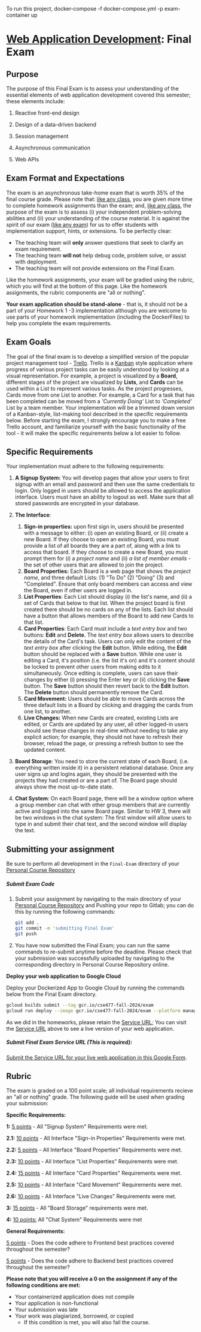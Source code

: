 To run this project, docker-compose -f docker-compose.yml -p exam-container up

# [Web Application Development](https://gitlab.msu.edu/cse477-fall-2024/course-materials/): Final Exam

## Purpose

The purpose of this Final Exam is to assess your understanding of the essential elements of web application development covered this semester; these elements include: 

1. Reactive front-end design

2. Design of a data-driven backend

3. Session management

4. Asynchronous communication 

5. Web APIs

   

## Exam Format and Expectations

The exam is an asynchronous take-home exam that is worth 35% of the final course grade. Please note that: <u>like any class</u>, you are given more time to complete homework assignments than the exam; and, <u>like any class</u>, the purpose of the exam is to assess (i) your independent problem-solving abilities and (ii) your understanding of the course material. It is against the spirit of our exam (<u>like any exam</u>) for us to offer students with implementation support, hints, or extensions. To be perfectly clear:

* The teaching team will **only** answer questions that seek to clarify an exam requirement.
* The teaching team **will not** help debug code, problem solve, or assist with deployment.
* The teaching team will not provide extensions on the Final Exam.

Like the homework assignments, your exam will be gradied using the rubric, which you will find at the bottom of this page. Like the homework assignments, the rubric components are "all or nothing".  

**Your exam application should be stand-alone** - that is, it should not be a part of your Homework 1 -3 implementation although you are welcome to use parts of your homework implementation (including the DockerFiles) to help you complete the exam requirements. 



## Exam Goals

The goal of the final exam is to develop a simplified version of the popular project management tool - [Trello]( https://trello.com/tour ).  Trello is a [Kanban](https://asana.com/resources/what-is-kanban) style application where progress of various project tasks can be easily understood by looking at a visual representation. For example, a project is visualized by a **Board**, different stages of the project are visualized by **Lists**, and **Cards** can be used within a List to represent various tasks. As the project progresses, Cards move from one List to another. For example, a Card for a task that has been completed can be moved from a *'Currently Doing'* List to *'Completed'* List by a team member. Your implementation will be a trimmed down version of a Kanban-style, list-making tool described in the specific requirements below. Before starting the exam, I strongly encourage you to make a free Trello account, and familiarize yourself with the basic functionality of the tool - it will make the specific requirements below a lot easier to follow.



## Specific Requirements

 Your implementation must adhere to the following requirements:   

1.  **A Signup System:** You will develop pages that allow your users to first signup with an email and password and then use the same credentials to login. Only logged in users should be allowed to access the application interface. Users must have an ability to logout as well. Make sure that all stored passwords are encrypted in your database.
2.  **The Interface**: 
    1.  **Sign-in properties:**  upon first sign in, users should be presented with a message to either: (i) open an existing Board, or (ii) create a new Board. If they choose to open an existing Board, you must provide a list of all boards they are a part of, along with a link to access that board. If they choose to create a new Board, you must prompt them for (i) a *project name* and (ii) *a list of member emails* -   the set of other users that are allowed to join the project. 
    2.  **Board Properties:** Each Board is a web page that shows the *project name*, and three default Lists: (1) "To Do"  (2) "Doing" (3) and "Completed". Ensure that only board members can access and view the Board, even if other users are logged in.
    3.  **List Properties**: Each List should display (i) the list's name, and (ii) a set of Cards that below to that list. When the project board is first created there should be no cards on any of the lists. Each list should have a button that allows members of the Board to add new Cards to that list.
    4.  **Card Properties**: Each Card must include a *text entry box* and two buttons: **Edit** and **Delete**. The *text entry box* allows users to describe the details of the Card's task. Users can only edit the content of the *text entry box* after clicking the **Edit** button. While editing, the **Edit** button should be replaced with a **Save** button. While one user is editing a Card, it's position (i.e. the list it's on) and it's content should be locked to prevent other users from making edits to it simultaneously. Once editing is complete, users can save their changes by either (i) pressing the Enter key or (ii) clicking the **Save** button. The **Save** button should then revert back to the **Edit** button. The **Delete** button should permanently remove the Card.
    5.  **Card Movement:** Users should be able to move Cards across the three default lists in a Board by clicking and dragging the cards from one list, to another.
    6.  **Live Changes:** When new Cards are created, existing Lists are edited, or Cards are updated by any user, all other logged-in users should see these changes in real-time without needing to take any explicit action; for example, they should not have to refresh their browser, reload the page, or pressing a refresh button to see the updated content. 

3.  **Board Storage**: You need to store the current state of each Board, (i.e. everything written inside it) in a persistent relational database. Once any user signs up and logins again, they should be presented with the projects they had created or are a part of. The Board page should always show the most up-to-date state. 
4.  **Chat System**: On each Board page, there will be a window option where a group member can chat  with other group members that are currently active and logged into the same Board page. Similar to HW 3, there will be two windows in the chat system: The first window will allow users to type in and submit their chat text, and the second window will display the text. 


## Submitting your assignment

Be sure to perform all development in the `Final-Exam` directory of your <u>Personal Course Repository</u> 



##### Submit Exam Code

1. Submit your assignment by navigating to the main directory of your <u>Personal Course Repository</u> and Pushing your repo to Gitlab; you can do this by running the following commands:

   ```bash
   git add .
   git commit -m 'submitting Final Exam'
   git push
   ```

2. You have now submitted the Final Exam; you can run the same commands to re-submit anytime before the deadline. Please check that your submission was successfully uploaded by navigating to the corresponding directory in Personal Course Repository online.



**Deploy your web application to Google Cloud**

Deploy your Dockerized App to Google Cloud by running the commands below from the Final Exam directory.

```bash
gcloud builds submit --tag gcr.io/cse477-fall-2024/exam
gcloud run deploy --image gcr.io/cse477-fall-2024/exam --platform managed
```

As we did in the homeworks, please retain the <u>Service URL</u>; You can visit the <u>Service URL</u> above to see a live version of your web application. 



##### Submit Final Exam Service URL (This is required):

[Submit the Service URL for your live web application in this Google Form](https://docs.google.com/forms/d/e/1FAIpQLSdL39viXSDbN_PmXKlY3MY2sK9jrwcZzs6O1bv1JitHxgR4Qw/viewform). 



## Rubric

The exam is graded on a 100 point scale; all individual requirements recieve an "all or nothing" grade. The following guide will be used when grading your submission: 



**Specific Requirements:**

**1:** <u> 5 points</u> -  All "Signup System" Requirements were met. 

**2.1:** <u>10 points</u> -  All Interface "Sign-in Properties" Requirements were met.

**2.2:** <u>5 points</u> -  All Interface "Board Properties" Requirements were met.

**2.3:** <u>10 points</u> -  All Interface "List Properties" Requirements were met.

**2.4:** <u>15 points</u> - All Interface "Card Properties" Requirements were met.

**2.5:** <u>10 points</u> -  All Interface "Card Movement" Requirements were met.

**2.6:** <u>10 points</u> - All Interface "Live Changes" Requirements were met.

**3:** <u>15 points</u> -  All "Board Storage" requirements were met.

**4:** <u>10 points:</u>  All "Chat System" Requirements were met



**General Requirements:**

<u>5 points</u> - Does the code adhere to Frontend best practices covered throughout the semester?

<u>5 points</u> - Does the code adhere to Backend best practices covered throughout the semester?



**Please note that you will receive a 0 on the assignment if any of the following conditions are met:**


* Your containerized application does not compile
* Your application is non-functional
* Your submission was late
* Your work was plagiarized, borrowed, or copied
  * If this condition is met, you will also fail the course.
